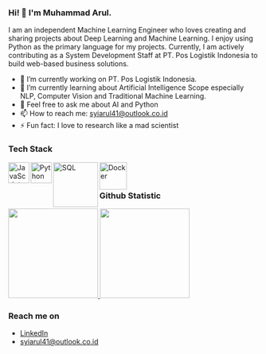 ### Hi! 👋 I'm Muhammad Arul.

I am an independent Machine Learning Engineer who loves creating and sharing projects about Deep Learning and Machine Learning. I enjoy using Python as the primary language for my projects. Currently, I am actively contributing as a System Development Staff at PT. Pos Logistik Indonesia to build web-based business solutions.

- 🔭 I’m currently working on PT. Pos Logistik Indonesia.
- 🌱 I’m currently learning about Artificial Intelligence Scope especially NLP, Computer Vision and Traditional Machine Learning.
- 💬 Feel free to ask me about AI and Python
- 📫 How to reach me: syiarul41@outlook.co.id
- ⚡ Fun fact: I love to research like a mad scientist

### Tech Stack
  <a href="#"><img align="left" alt="JavaScript" title="JavaScript" width="42px" src="https://upload.wikimedia.org/wikipedia/commons/9/99/Unofficial_JavaScript_logo_2.svg" /></a>
<a href="#"><img align="left" alt="Python" title="Python" width="42px" src="https://s3.dualstack.us-east-2.amazonaws.com/pythondotorg-assets/media/community/logos/python-logo-only.png" /></a>
  <a href="#"><img align="left" alt="SQL" title="SQL" width="90px" src="https://upload.wikimedia.org/wikipedia/labs/8/8e/Mysql_logo.png" /></a>
  <a href="#"><img align="left" alt="Docker" title="Docker" width="55px" src="https://cdn.worldvectorlogo.com/logos/docker.svg" /></a>
  <br>
  <br>
  
### Github Statistic
<p align="left">
<a href="https://github.com/muhammadarl">
  <img height="180em" src="https://github-readme-stats-eight-theta.vercel.app/api?username=muhammadarl&show_icons=true&theme=algolia&include_all_commits=true&count_private=true"/>
  <img height="180em" src="https://github-readme-stats-eight-theta.vercel.app/api/top-langs/?username=muhammadarl&layout=compact&langs_count=8&theme=algolia"/>
</a>
</p>

### Reach me on
- <a href="https://www.linkedin.com/in/muhammad-syiarul-amrullah/">LinkedIn</a>
- syiarul41@outlook.co.id
